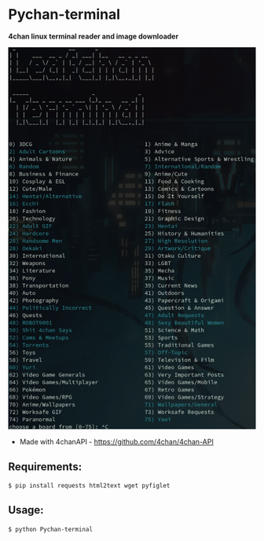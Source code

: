 # Pychan-terminal
**4chan linux terminal reader and image downloader**

![Menu](https://github.com/Malar00/Pychan-terminal/blob/extra/leafterm.png?raw=true "Menu")

* Made with 4chanAPI - https://github.com/4chan/4chan-API

## Requirements:

```bash
$ pip install requests html2text wget pyfiglet
```
## Usage:

```bash
$ python Pychan-terminal
```

